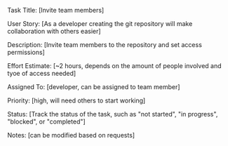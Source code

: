 Task Title: [Invite team members]

User Story: [As a developer creating the git repository will make collaboration with others easier]

Description: [Invite team members to the repository and set access permissions]

Effort Estimate: [~2 hours, depends on the amount of people involved and tyoe of access needed]

Assigned To: [developer, can be assigned to team member]

Priority: [high, will need others to start working]

Status: [Track the status of the task, such as "not started", "in progress", "blocked", or "completed"]

Notes: [can be modified based on requests]